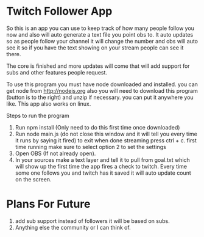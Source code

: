 # Twitch Follower App

So this is an app you can use to keep track of how many people follow you now and also will auto generate a text file you
point obs to. It auto updates so as people follow your channel it will change the number and obs will auto see it so if
you have the text showing on your stream people can see it there.

The core is finished and more updates will come that will add support for subs and other features people request.

To use this program you must have node downloaded and installed. you can get node from http://nodejs.org also you will
need to download this program (button is to the right) and unzip if necessary. you can put it anywhere you like. This app
also works on linux.

Steps to run the program

1. Run npm install (Only need to do this first time once downloaded)
2. Run node main.js (do not close this window and it will tell you every time it runs by saying it fired) to exit
   when done streaming press ctrl + c. first time running make sure to select option 2 to set the settings
3. Open OBS (If not already open).
4. In your sources make a text layer and tell it to pull from goal.txt which will show up the first time the
   app fires a check to twitch. Every time some one follows you and twitch has it saved it will auto update 
   count on the screen.

# Plans For Future

1. add sub support instead of followers it will be based on subs.
2. Anything else the community or I can think of.
